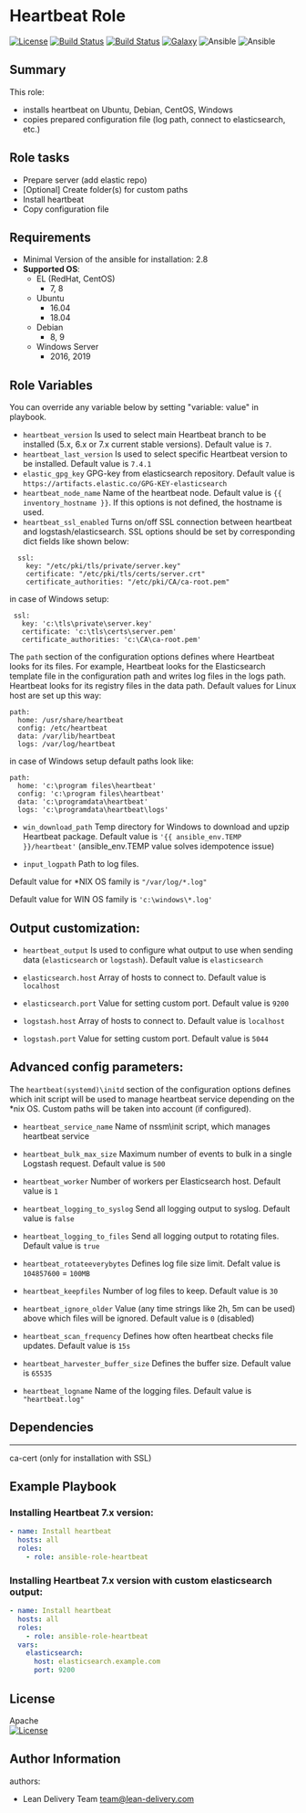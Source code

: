 Heartbeat Role
=========
[![License](https://img.shields.io/badge/license-Apache-green.svg?style=flat)](https://raw.githubusercontent.com/lean-delivery/ansible-role-heartbeat/master/LICENSE)
[![Build Status](https://travis-ci.org/lean-delivery/ansible-role-heartbeat.svg?branch=master)](https://travis-ci.org/lean-delivery/ansible-role-heartbeat)
[![Build Status](https://gitlab.com/lean-delivery/ansible-role-heartbeat/badges/master/pipeline.svg)](https://gitlab.com/lean-delivery/ansible-role-heartbeat/pipelines)
[![Galaxy](https://img.shields.io/badge/galaxy-lean__delivery.heartbeat-blue.svg)](https://galaxy.ansible.com/lean_delivery/heartbeat)
![Ansible](https://img.shields.io/ansible/role/d/44766.svg)
![Ansible](https://img.shields.io/badge/dynamic/json.svg?label=min_ansible_version&url=https%3A%2F%2Fgalaxy.ansible.com%2Fapi%2Fv1%2Froles%2F44766%2F&query=$.min_ansible_version)


## Summary


This role:
  - installs heartbeat on Ubuntu, Debian, CentOS, Windows
  - copies prepared configuration file (log path, connect to elasticsearch, etc.)




Role tasks
------------


- Prepare server (add elastic repo)
- [Optional] Create folder(s) for custom paths
- Install heartbeat
- Copy configuration file

Requirements
------------

- Minimal Version of the ansible for installation: 2.8
 - **Supported OS**:
   - EL (RedHat, CentOS)
     - 7, 8
   - Ubuntu
     - 16.04
     - 18.04
   - Debian
     - 8, 9
   - Windows Server
     - 2016, 2019

Role Variables
--------------

You can override any variable below by setting "variable: value" in playbook.


- `heartbeat_version`
Is used to select main Heartbeat branch to be installed (5.x, 6.x or 7.x current stable versions). Default value is `7`.
- `heartbeat_last_version`
Is used to select specific Heartbeat version to be installed. Default value is `7.4.1`
- `elastic_gpg_key`
GPG-key from elasticsearch repository. Default value is `https://artifacts.elastic.co/GPG-KEY-elasticsearch`
- `heartbeat_node_name`
Name of the heartbeat node. Default value is `{{ inventory_hostname }}`. If this options is not defined, the hostname is used.
- `heartbeat_ssl_enabled`
Turns on/off SSL connection between heartbeat and logstash/elasticsearch. SSL options should be set by corresponding dict fields like shown below:
```
  ssl:
    key: "/etc/pki/tls/private/server.key"
    certificate: "/etc/pki/tls/certs/server.crt"
    certificate_authorities: "/etc/pki/CA/ca-root.pem"
```
 in case of Windows setup:   
 ```
  ssl:
    key: 'c:\tls\private\server.key'
    certificate: 'c:\tls\certs\server.pem'
    certificate_authorities: 'c:\CA\ca-root.pem'
```


The `path` section of the configuration options defines where Heartbeat looks for its files. For example, Heartbeat looks for the Elasticsearch template file in the configuration path and writes log files in the logs path. Heartbeat looks for its registry files in the data path. Default values for Linux host are set up this way:
```
path:
  home: /usr/share/heartbeat
  config: /etc/heartbeat
  data: /var/lib/heartbeat
  logs: /var/log/heartbeat
```
in case of Windows setup default paths look like:
```
path:
  home: 'c:\program files\heartbeat'
  config: 'c:\program files\heartbeat'
  data: 'c:\programdata\heartbeat'
  logs: 'c:\programdata\heartbeat\logs'
```
- `win_download_path`
Temp directory for Windows to download and upzip Heartbeat package. Default value is `'{{ ansible_env.TEMP }}/heartbeat'` (ansible_env.TEMP value solves idempotence issue)


- `input_logpath` 
Path to log files. 

Default value for *NIX OS family is `"/var/log/*.log"`

Default value for WIN OS family is `'c:\windows\*.log'`


## Output customization:
- `heartbeat_output`
Is used to configure what output to use when sending data (`elasticsearch` or `logstash`). Default value is `elasticsearch`


- `elasticsearch.host`
Array of hosts to connect to. Default value is `localhost`
- `elasticsearch.port`
Value for setting custom port. Default value is `9200`


- `logstash.host`
Array of hosts to connect to. Default value is `localhost`
- `logstash.port`
Value for setting custom port. Default value is `5044`


## Advanced config parameters:


The `heartbeat(systemd)\initd` section of the configuration  options defines which init script will be used to manage heartbeat service depending on the *nix OS. Custom paths will be taken into account (if configured).
- `heartbeat_service_name`
Name of nssm\init script, which manages heartbeat service


- `heartbeat_bulk_max_size`
Maximum number of events to bulk in a single Logstash request. Default value is `500`
- `heartbeat_worker`
Number of workers per Elasticsearch host. Default value is `1`
- `heartbeat_logging_to_syslog`
Send all logging output to syslog. Default value is `false`
- `heartbeat_logging_to_files`
Send all logging output to rotating files. Default value is `true`
- `heartbeat_rotateeverybytes`
Defines log file size limit. Defalt value is `104857600` = `100MB`
- `heartbeat_keepfiles`
Number of log files to keep. Default value is `30`
- `heartbeat_ignore_older`
Value (any time strings like 2h, 5m can be used) above which files will be ignored. Default value is `0` (disabled)
- `heartbeat_scan_frequency`
Defines how often heartbeat checks file updates. Default value is `15s`
- `heartbeat_harvester_buffer_size`
Defines the buffer size. Default value is `65535`
- `heartbeat_logname`
Name of the logging files. Default value is `"heartbeat.log"`


## Dependencies
------------


ca-cert (only for installation with SSL)


Example Playbook
----------------


### Installing Heartbeat 7.x version:


```yaml
- name: Install heartbeat
  hosts: all
  roles:
    - role: ansible-role-heartbeat
```
### Installing Heartbeat 7.x version with custom elasticsearch output:


```yaml
- name: Install heartbeat
  hosts: all
  roles:
    - role: ansible-role-heartbeat
  vars:
    elasticsearch:
      host: elasticsearch.example.com
      port: 9200
```


License
-------
Apache   
[![License](https://img.shields.io/badge/license-Apache-green.svg?style=flat)](https://raw.githubusercontent.com/lean-delivery/ansible-role-heartbeat/master/LICENSE)


Author Information
------------------


authors:
  - Lean Delivery Team <team@lean-delivery.com>
